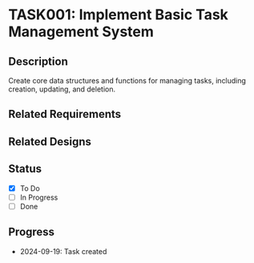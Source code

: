 # TASK001: Implement Basic Task Management System

## Description
Create core data structures and functions for managing tasks, including creation, updating, and deletion.

## Related Requirements
<!-- Add related requirement documents here -->

## Related Designs
<!-- Add related design documents here -->

## Status
- [x] To Do
- [ ] In Progress
- [ ] Done

## Progress
- 2024-09-19: Task created
